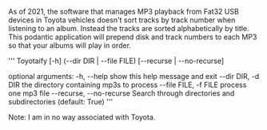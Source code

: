 As of 2021, the software that manages MP3 playback from Fat32 USB devices in
Toyota vehicles doesn't sort tracks by track number when listening to an
album. Instead the tracks are sorted alphabetically by title. This podantic
application will prepend disk and track numbers to each MP3 so that your
albums will play in order.

'''
Toyotaify [-h] (--dir DIR | --file FILE) [--recurse | --no-recurse]

optional arguments:
  -h, --help            show this help message and exit
  --dir DIR, -d DIR     the directory containing mp3s to process
  --file FILE, -f FILE  process one mp3 file
  --recurse, --no-recurse
                        Search through directories and subdirectories
                        (default: True)
'''

Note: I am in no way associated with Toyota.